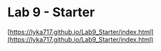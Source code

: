 # Lab 9 - Starter
[https://lyka717.github.io/Lab9_Starter/index.html](https://lyka717.github.io/Lab9_Starter/index.html)